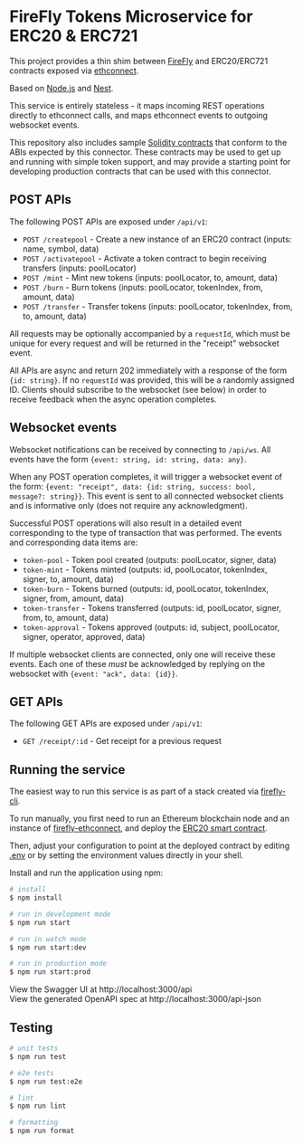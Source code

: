 # FireFly Tokens Microservice for ERC20 & ERC721

This project provides a thin shim between [FireFly](https://github.com/hyperledger/firefly)
and ERC20/ERC721 contracts exposed via [ethconnect](https://github.com/hyperledger/firefly-ethconnect).

Based on [Node.js](http://nodejs.org) and [Nest](http://nestjs.com).

This service is entirely stateless - it maps incoming REST operations directly to ethconnect
calls, and maps ethconnect events to outgoing websocket events.

This repository also includes sample [Solidity contracts](solidity/) that conform to the ABIs
expected by this connector. These contracts may be used to get up and running with simple token
support, and may provide a starting point for developing production contracts that can be used
with this connector.

## POST APIs

The following POST APIs are exposed under `/api/v1`:

* `POST /createpool` - Create a new instance of an ERC20 contract (inputs: name, symbol, data)
* `POST /activatepool` - Activate a token contract to begin receiving transfers (inputs: poolLocator)
* `POST /mint` - Mint new tokens (inputs: poolLocator, to, amount, data)
* `POST /burn` - Burn tokens (inputs: poolLocator, tokenIndex, from, amount, data)
* `POST /transfer` - Transfer tokens (inputs: poolLocator, tokenIndex, from, to, amount, data)

All requests may be optionally accompanied by a `requestId`, which must be unique for every
request and will be returned in the "receipt" websocket event.

All APIs are async and return 202 immediately with a response of the form `{id: string}`.
If no `requestId` was provided, this will be a randomly assigned ID. Clients should
subscribe to the websocket (see below) in order to receive feedback when the async
operation completes.

## Websocket events

Websocket notifications can be received by connecting to `/api/ws`.
All events have the form `{event: string, id: string, data: any}`.

When any POST operation completes, it will trigger a websocket event of the form:
`{event: "receipt", data: {id: string, success: bool, message?: string}}`.
This event is sent to all connected websocket clients and is informative only (does
not require any acknowledgment).

Successful POST operations will also result in a detailed event corresponding to the type of
transaction that was performed. The events and corresponding data items are:

* `token-pool` - Token pool created (outputs: poolLocator, signer, data)
* `token-mint` - Tokens minted (outputs: id, poolLocator, tokenIndex, signer, to, amount, data)
* `token-burn` - Tokens burned (outputs: id, poolLocator, tokenIndex, signer, from, amount, data)
* `token-transfer` - Tokens transferred (outputs: id, poolLocator, signer, from, to, amount, data)
* `token-approval` - Tokens approved (outputs: id, subject, poolLocator, signer, operator, approved, data)

If multiple websocket clients are connected, only one will receive these events.
Each one of these _must_ be acknowledged by replying on the websocket with `{event: "ack", data: {id}}`.

## GET APIs

The following GET APIs are exposed under `/api/v1`:

* `GET /receipt/:id` - Get receipt for a previous request

## Running the service

The easiest way to run this service is as part of a stack created via
[firefly-cli](https://github.com/hyperledger/firefly-cli).

To run manually, you first need to run an Ethereum blockchain node and an instance of
[firefly-ethconnect](https://github.com/hyperledger/firefly-ethconnect), and deploy the
[ERC20 smart contract](solidity/contracts/ERC20MixedFungible.sol).

Then, adjust your configuration to point at the deployed contract by editing [.env](.env)
or by setting the environment values directly in your shell.

Install and run the application using npm:

```bash
# install
$ npm install

# run in development mode
$ npm run start

# run in watch mode
$ npm run start:dev

# run in production mode
$ npm run start:prod
```

View the Swagger UI at http://localhost:3000/api<br />
View the generated OpenAPI spec at http://localhost:3000/api-json

## Testing

```bash
# unit tests
$ npm run test

# e2e tests
$ npm run test:e2e

# lint
$ npm run lint

# formatting
$ npm run format
```
